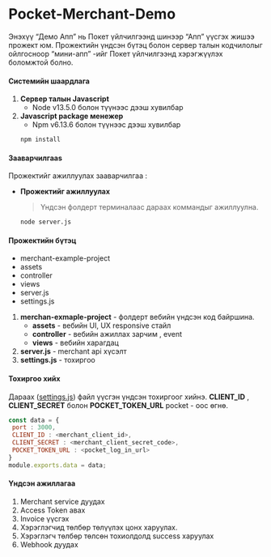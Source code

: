 # Pocket-Merchant-Demo
Энэхүү “Демо Апп” нь Покет үйлчилгээнд шинээр “Апп” үүсгэх жишээ прожект юм. Прожектийн үндсэн бүтэц болон сервер талын кодчилолыг ойлгосноор “мини-апп” -ийг Покет үйлчилгээнд хэрэгжүүлэх боломжтой болно.
#### Системийн шаардлага
1. **Сервер талын Javascript**
	- Node v13.5.0 болон түүнээс дээш хувилбар
2. **Javascript package менежер**
	- Npm v6.13.6 болон түүнээс дээш хувилбар
	```sh
	npm install
	```
#### Зааварчилгааs
Прожектийг ажиллуулах зааварчилгаа :
- **Прожектийг ажиллуулах**
	> Үндсэн фолдерт терминалаас дараах коммандыг ажиллуулна.
	```sh
	node server.js
	```
#### Прожектийн бүтэц
* merchant-example-project
 * assets
 * controller
 * views
* server.js
* settings.js
1. **merchan-exmaple-project** - фолдерт вебийн үндсэн код байршина.
	*  **assets** - вебийн UI, UX responsive стайл
	*  **controller** - вебийн ажиллах зарчим , event
	*  **views** - вебийн харагдац
2. **server.js** - merchant api хүсэлт
3. **settings.js** - тохиргоо
#### Тохиргоо хийх
Дараах ([settings.js](settings.js)) файл үүсгэн үндсэн тохиргоог хийнэ. **CLIENT_ID** , **CLIENT_SECRET** болон **POCKET_TOKEN_URL** pocket - оос өгнө.
```js
const data = {
 port : 3000,
 CLIENT_ID : <merchant_client_id>,
 CLIENT_SECRET : <merchant_client_secret_code>,
 POCKET_TOKEN_URL : <pocket_log_in_url>
}
module.exports.data = data;
```
#### Үндсэн ажиллагаа
1. Merchant service дуудах
2. Access Token авах
3. Invoice үүсгэх
4. Хэрэглэгчид төлбөр төлүүлэх цонх харуулах.
5. Хэрэглэгч төлбөр төлсөн тохиолдолд success харуулах
6. Webhook дуудах
